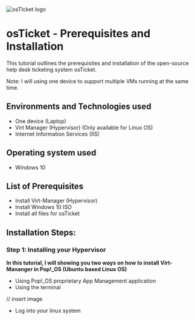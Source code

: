 <p aligh="center">
<img src="https://i.imgur.com/Clzj7Xs.png" alt="osTIcket logo"/>
</p>

<h1> osTicket - Prerequisites and Installation </h1>

This tutorial outlines the prerequisites and installation of the open-source help desk ticketing system osTicket.

Note: I will using one device to support multiple VMs running at the same time.

<h2> Environments and Technologies used </h2>

- One device (Laptop)
- Virt Manager (Hypervisor) (Only available for Linux OS)
- Internet Information Services (IIS)

<h2> Operating system used </h2>

- Windows 10

<h2> List of Prerequisites </h2>

- Install Virt-Manager (Hypervisor)
- Install Windows 10 ISO
- Install all files for osTicket

<h2> Installation Steps: </h2>

<h3> Step 1: Installing your Hypervisor </h3>

<b> In this tutorial, I will showing you two ways on how to install Virt-Mananger in Pop!_OS (Ubuntu based Linux OS) </b>
  - Using Pop!_OS proprietary App Management application
  - Using the terminal
   
// insert image

- Log into your linux system 
